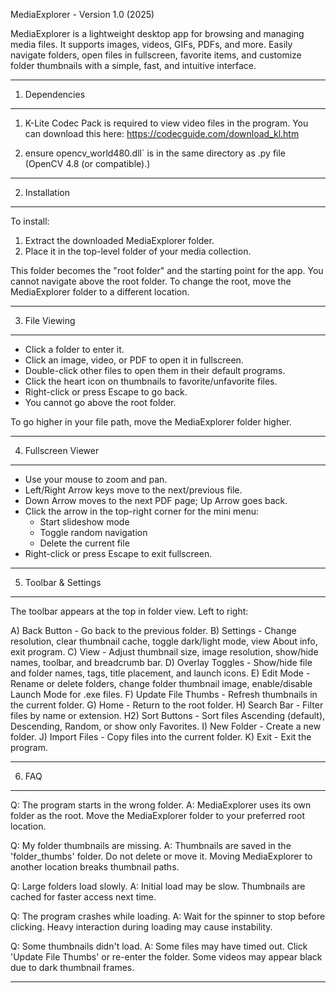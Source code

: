 MediaExplorer - Version 1.0 (2025)

MediaExplorer is a lightweight desktop app for browsing and managing media files. 
It supports images, videos, GIFs, PDFs, and more. Easily navigate folders, open 
files in fullscreen, favorite items, and customize folder thumbnails with a 
simple, fast, and intuitive interface.

------------------------------------------------------------
1. Dependencies
------------------------------------------------------------
1. K-Lite Codec Pack is required to view video files in the program. You can
   download this here: https://codecguide.com/download_kl.htm

2. ensure opencv_world480.dll` is in the same directory as .py file (OpenCV 4.8 (or compatible).)
------------------------------------------------------------
2. Installation
------------------------------------------------------------

To install:

1. Extract the downloaded MediaExplorer folder.
2. Place it in the top-level folder of your media collection.

This folder becomes the "root folder" and the starting point for the app.
You cannot navigate above the root folder. To change the root, move the 
MediaExplorer folder to a different location.

------------------------------------------------------------
3. File Viewing
------------------------------------------------------------

- Click a folder to enter it.
- Click an image, video, or PDF to open it in fullscreen.
- Double-click other files to open them in their default programs.
- Click the heart icon on thumbnails to favorite/unfavorite files.
- Right-click or press Escape to go back.
- You cannot go above the root folder.

To go higher in your file path, move the MediaExplorer folder higher.

------------------------------------------------------------
4. Fullscreen Viewer
------------------------------------------------------------

- Use your mouse to zoom and pan.
- Left/Right Arrow keys move to the next/previous file.
- Down Arrow moves to the next PDF page; Up Arrow goes back.
- Click the arrow in the top-right corner for the mini menu:
  - Start slideshow mode
  - Toggle random navigation
  - Delete the current file
- Right-click or press Escape to exit fullscreen.

------------------------------------------------------------
5. Toolbar & Settings
------------------------------------------------------------

The toolbar appears at the top in folder view. Left to right:

A) Back Button - Go back to the previous folder.
B) Settings - Change resolution, clear thumbnail cache, toggle dark/light mode, view About info, exit program.
C) View - Adjust thumbnail size, image resolution, show/hide names, toolbar, and breadcrumb bar.
D) Overlay Toggles - Show/hide file and folder names, tags, title placement, and launch icons.
E) Edit Mode - Rename or delete folders, change folder thumbnail image, enable/disable Launch Mode for .exe files.
F) Update File Thumbs - Refresh thumbnails in the current folder.
G) Home - Return to the root folder.
H) Search Bar - Filter files by name or extension.
H2) Sort Buttons - Sort files Ascending (default), Descending, Random, or show only Favorites.
I) New Folder - Create a new folder.
J) Import Files - Copy files into the current folder.
K) Exit - Exit the program.

------------------------------------------------------------
6. FAQ
------------------------------------------------------------

Q: The program starts in the wrong folder.
A: MediaExplorer uses its own folder as the root. Move the MediaExplorer folder to your preferred root location.

Q: My folder thumbnails are missing.
A: Thumbnails are saved in the 'folder_thumbs' folder. Do not delete or move it. Moving MediaExplorer to another location breaks thumbnail paths.

Q: Large folders load slowly.
A: Initial load may be slow. Thumbnails are cached for faster access next time.

Q: The program crashes while loading.
A: Wait for the spinner to stop before clicking. Heavy interaction during loading may cause instability.

Q: Some thumbnails didn't load.
A: Some files may have timed out. Click 'Update File Thumbs' or re-enter the folder. Some videos may appear black due to dark thumbnail frames.

------------------------------------------------------------
